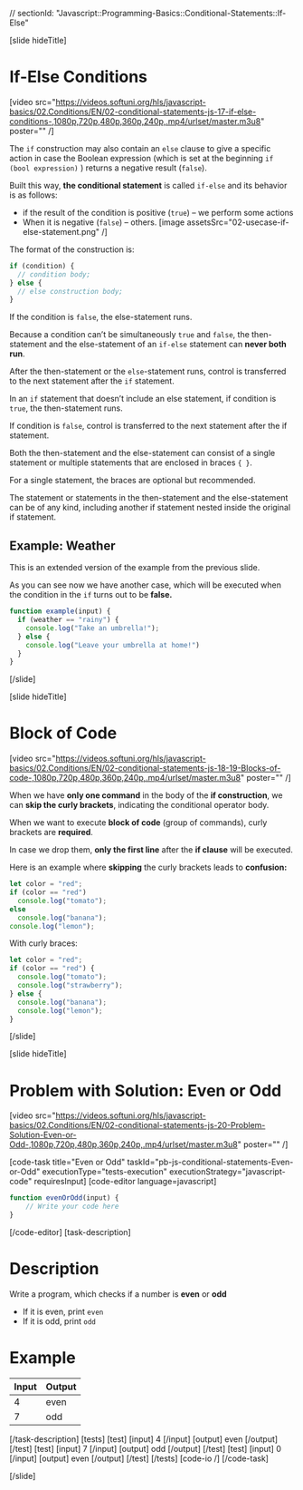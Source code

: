 // sectionId: "Javascript::Programming-Basics::Conditional-Statements::If-Else"

[slide hideTitle]
# If-Else Conditions

[video src="https://videos.softuni.org/hls/javascript-basics/02.Conditions/EN/02-conditional-statements-js-17-if-else-conditions-,1080p,720p,480p,360p,240p,.mp4/urlset/master.m3u8" poster="" /]

The `if` construction may also contain an `else` clause to give a specific action in case the Boolean expression (which is set at the beginning `if (bool expression)` ) returns a negative result (`false`). 

Built this way, **the conditional statement** is called `if-else` and its behavior is as follows: 
* if the result of the condition is positive (`true`) – we perform some actions
* When it is negative (`false`) – others. 
[image assetsSrc="02-usecase-if-else-statement.png" /]

The format of the construction is:
```js
if (condition) {
  // condition body;
} else {
  // else construction body;
}
```

If the condition is `false`, the else-statement runs.

Because a condition can’t be simultaneously `true` and `false`, the then-statement and the else-statement of an `if-else` statement can **never both run**. 

After the then-statement or the `else`-statement runs, control is transferred to the next statement after the `if` statement.

In an `if` statement that doesn’t include an else statement, if condition is `true`, the then-statement runs. 

If condition is `false`, control is transferred to the next statement after the if statement.

Both the then-statement and the else-statement can consist of a single statement or multiple statements that are enclosed in braces `{ }`. 

For a single statement, the braces are optional but recommended.

The statement or statements in the then-statement and the else-statement can be of any kind, including another if statement nested inside the original if statement.

## Example: Weather
This is an extended version of the example from the previous slide.

As you can see now we have another case, which will be executed when the condition in the `if` turns out to be **false.**
```js
function example(input) {
  if (weather == "rainy") {
    console.log("Take an umbrella!");
  } else {
    console.log("Leave your umbrella at home!")
  }
}
```
[/slide]

[slide hideTitle]
# Block of Code

[video src="https://videos.softuni.org/hls/javascript-basics/02.Conditions/EN/02-conditional-statements-js-18-19-Blocks-of-code-,1080p,720p,480p,360p,240p,.mp4/urlset/master.m3u8" poster="" /]

When we have **only one command** in the body of the **if construction**, we can **skip the curly brackets**, indicating the conditional operator body. 

When we want to execute **block of code** (group of commands), curly brackets are **required**. 

In case we drop them, **only the first line** after the **if clause** will be executed.

Here is an example where **skipping** the curly brackets leads to **confusion:**
```js live
let color = "red";
if (color == "red") 
  console.log("tomato");
else
  console.log("banana");
console.log("lemon"); 
```

With curly braces:
```js live
let color = "red";
if (color == "red") {
  console.log("tomato");
  console.log("strawberry"); 
} else {
  console.log("banana");
  console.log("lemon");
}
```
[/slide]

[slide hideTitle]
# Problem with Solution: Even or Odd

[video src="https://videos.softuni.org/hls/javascript-basics/02.Conditions/EN/02-conditional-statements-js-20-Problem-Solution-Even-or-Odd-,1080p,720p,480p,360p,240p,.mp4/urlset/master.m3u8" poster="" /]


[code-task title="Even or Odd" taskId="pb-js-conditional-statements-Even-or-Odd" executionType="tests-execution" executionStrategy="javascript-code" requiresInput]
[code-editor language=javascript]
```js
function evenOrOdd(input) {
    // Write your code here
}
```
[/code-editor]
[task-description]
# Description
Write a program, which checks if a number is **even** or **odd**

  * If it is even, print `even`
  * If it is odd, print `odd`

# Example

| **Input** | **Output** |
| --- | --- |
| 4 | even |
| 7 | odd |


[/task-description]
[tests]
[test]
[input]
4
[/input]
[output]
even
[/output]
[/test]
[test]
[input]
7
[/input]
[output]
odd
[/output]
[/test]
[test]
[input]
0
[/input]
[output]
even
[/output]
[/test]
[/tests]
[code-io /]
[/code-task]

[/slide]

